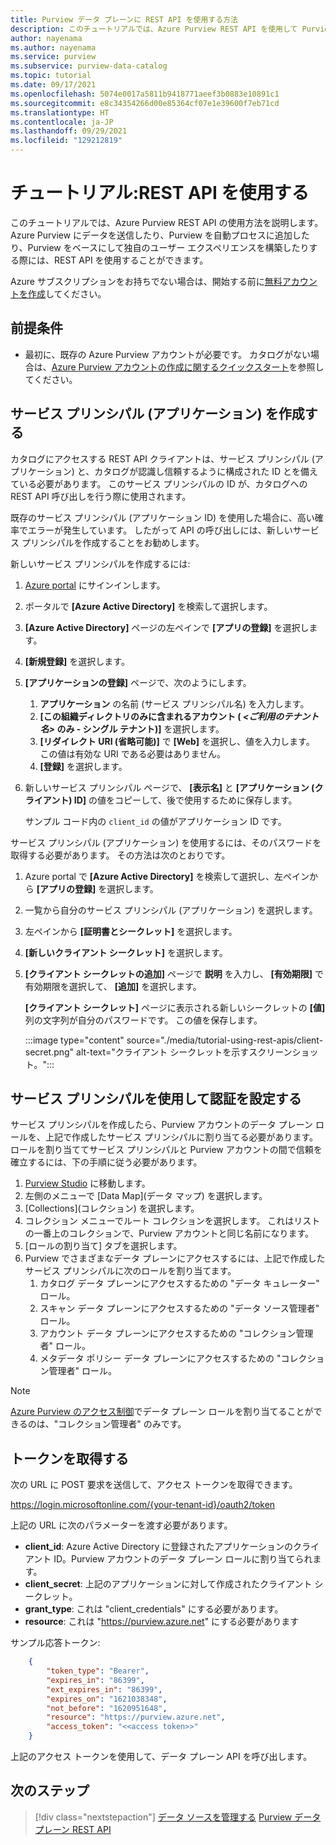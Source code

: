 ```yaml
---
title: Purview データ プレーンに REST API を使用する方法
description: このチュートリアルでは、Azure Purview REST API を使用して Purview の内容にアクセスする方法について説明します。
author: nayenama
ms.author: nayenama
ms.service: purview
ms.subservice: purview-data-catalog
ms.topic: tutorial
ms.date: 09/17/2021
ms.openlocfilehash: 5074e0017a5811b9418771aeef3b0883e10891c1
ms.sourcegitcommit: e8c34354266d00e85364cf07e1e39600f7eb71cd
ms.translationtype: HT
ms.contentlocale: ja-JP
ms.lasthandoff: 09/29/2021
ms.locfileid: "129212819"
---
```

# <a name="tutorial-use-the-rest-apis"></a>チュートリアル:REST API を使用する

このチュートリアルでは、Azure Purview REST API の使用方法を説明します。 Azure Purview にデータを送信したり、Purview を自動プロセスに追加したり、Purview をベースにして独自のユーザー エクスペリエンスを構築したりする際には、REST API を使用することができます。

Azure サブスクリプションをお持ちでない場合は、開始する前に[無料アカウントを作成](https://azure.microsoft.com/free/?ref=microsoft.com&utm_source=microsoft.com&utm_medium=docs&utm_campaign=visualstudio)してください。

## <a name="prerequisites"></a>前提条件

* 最初に、既存の Azure Purview アカウントが必要です。 カタログがない場合は、[Azure Purview アカウントの作成に関するクイックスタート](create-catalog-portal.md)を参照してください。

## <a name="create-a-service-principal-application"></a>サービス プリンシパル (アプリケーション) を作成する

カタログにアクセスする REST API クライアントは、サービス プリンシパル (アプリケーション) と、カタログが認識し信頼するように構成された ID とを備えている必要があります。 このサービス プリンシパルの ID が、カタログへの REST API 呼び出しを行う際に使用されます。

既存のサービス プリンシパル (アプリケーション ID) を使用した場合に、高い確率でエラーが発生しています。 したがって API の呼び出しには、新しいサービス プリンシパルを作成することをお勧めします。

新しいサービス プリンシパルを作成するには:

1. [Azure portal](https://portal.azure.com) にサインインします。
1. ポータルで **[Azure Active Directory]** を検索して選択します。
1. **[Azure Active Directory]** ページの左ペインで **[アプリの登録]** を選択します。
1. **[新規登録]** を選択します。
1. **[アプリケーションの登録]** ページで、次のようにします。
    1. **アプリケーション** の名前 (サービス プリンシパル名) を入力します。
    1. **[この組織ディレクトリのみに含まれるアカウント ( _&lt;ご利用のテナント名&gt;_ のみ - シングル テナント)]** を選択します。
    1. **[リダイレクト URI (省略可能)]** で **[Web]** を選択し、値を入力します。 この値は有効な URI である必要はありません。
    1. **[登録]** を選択します。
1. 新しいサービス プリンシパル ページで、 **[表示名]** と **[アプリケーション (クライアント) ID]** の値をコピーして、後で使用するために保存します。

   サンプル コード内の `client_id` の値がアプリケーション ID です。

サービス プリンシパル (アプリケーション) を使用するには、そのパスワードを取得する必要があります。 その方法は次のとおりです。

1. Azure portal で **[Azure Active Directory]** を検索して選択し、左ペインから **[アプリの登録]** を選択します。
1. 一覧から自分のサービス プリンシパル (アプリケーション) を選択します。
1. 左ペインから **[証明書とシークレット]** を選択します。
1. **[新しいクライアント シークレット]** を選択します。
1. **[クライアント シークレットの追加]** ページで **説明** を入力し、 **[有効期限]** で有効期限を選択して、 **[追加]** を選択します。

   **[クライアント シークレット]** ページに表示される新しいシークレットの **[値]** 列の文字列が自分のパスワードです。 この値を保存します。

   :::image type="content" source="./media/tutorial-using-rest-apis/client-secret.png" alt-text="クライアント シークレットを示すスクリーンショット。":::

## <a name="set-up-authentication-using-service-principal"></a>サービス プリンシパルを使用して認証を設定する

サービス プリンシパルを作成したら、Purview アカウントのデータ プレーン ロールを、上記で作成したサービス プリンシパルに割り当てる必要があります。 ロールを割り当ててサービス プリンシパルと Purview アカウントの間で信頼を確立するには、下の手順に従う必要があります。

1. [Purview Studio](https://web.purview.azure.com/resource/) に移動します。
1. 左側のメニューで [Data Map]\(データ マップ\) を選択します。
1. [Collections]\(コレクション\) を選択します。
1. コレクション メニューでルート コレクションを選択します。 これはリストの一番上のコレクションで、Purview アカウントと同じ名前になります。
1. [ロールの割り当て] タブを選択します。
1. Purview でさまざまなデータ プレーンにアクセスするには、上記で作成したサービス プリンシパルに次のロールを割り当てます。
    1. カタログ データ プレーンにアクセスするための "データ キュレーター" ロール。
    1. スキャン データ プレーンにアクセスするための "データ ソース管理者" ロール。 
    1. アカウント データ プレーンにアクセスするための "コレクション管理者" ロール。
    1. メタデータ ポリシー データ プレーンにアクセスするための "コレクション管理者" ロール。

> [!Note]
> [Azure Purview のアクセス制御](./catalog-permissions.md)でデータ プレーン ロールを割り当てることができるのは、"コレクション管理者" のみです。

## <a name="get-token"></a>トークンを取得する
次の URL に POST 要求を送信して、アクセス トークンを取得できます。

https://login.microsoftonline.com/{your-tenant-id}/oauth2/token

上記の URL に次のパラメーターを渡す必要があります。

- **client_id**: Azure Active Directory に登録されたアプリケーションのクライアント ID。Purview アカウントのデータ プレーン ロールに割り当てられます。
- **client_secret**: 上記のアプリケーションに対して作成されたクライアント シークレット。
- **grant_type**: これは "client_credentials" にする必要があります。
- **resource**: これは "https://purview.azure.net" にする必要があります
 
サンプル応答トークン:

```json
    {
        "token_type": "Bearer",
        "expires_in": "86399",
        "ext_expires_in": "86399",
        "expires_on": "1621038348",
        "not_before": "1620951648",
        "resource": "https://purview.azure.net",
        "access_token": "<<access token>>"
    }
```

上記のアクセス トークンを使用して、データ プレーン API を呼び出します。

## <a name="next-steps"></a>次のステップ

> [!div class="nextstepaction"]
> [データ ソースを管理する](manage-data-sources.md)
> [Purview データ プレーン REST API](/rest/api/purview/)
